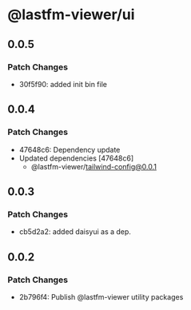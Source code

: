 # @lastfm-viewer/ui

## 0.0.5

### Patch Changes

-   30f5f90: added init bin file

## 0.0.4

### Patch Changes

-   47648c6: Dependency update
-   Updated dependencies [47648c6]
    -   @lastfm-viewer/tailwind-config@0.0.1

## 0.0.3

### Patch Changes

-   cb5d2a2: added daisyui as a dep.

## 0.0.2

### Patch Changes

-   2b796f4: Publish @lastfm-viewer utility packages
